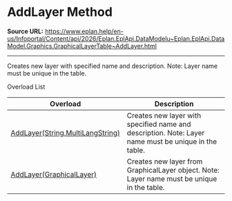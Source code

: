 # AddLayer Method

**Source URL:** https://www.eplan.help/en-us/Infoportal/Content/api/2026/Eplan.EplApi.DataModelu~Eplan.EplApi.DataModel.Graphics.GraphicalLayerTable~AddLayer.html

---

Creates new layer with specified name and description. Note: Layer name must be unique in the table.

Overload List

| Overload | Description |
| --- | --- |
| [AddLayer(String,MultiLangString)](Eplan.EplApi.DataModelu~Eplan.EplApi.DataModel.Graphics.GraphicalLayerTable~AddLayer(String,MultiLangString).html) | Creates new layer with specified name and description. Note: Layer name must be unique in the table. |
| [AddLayer(GraphicalLayer)](Eplan.EplApi.DataModelu~Eplan.EplApi.DataModel.Graphics.GraphicalLayerTable~AddLayer(GraphicalLayer).html) | Creates new layer from GraphicalLayer object. Note: Layer name must be unique in the table. |
